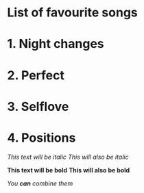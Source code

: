 # List of favourite songs
# 1. Night changes 
# 2. Perfect
# 3. Selflove
# 4. Positions
*This text will be italic*
_This will also be italic_

**This text will be bold**
__This will also be bold__

_You **can** combine them_
